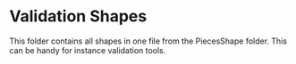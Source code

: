 # Validation Shapes

This folder contains all shapes in one file from the PiecesShape folder. This can be handy for instance validation tools.
